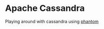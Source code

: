 # Apache Cassandra

Playing around with cassandra using [phantom](https://github.com/outworkers/phantom/blob/develop/docs_bkp/basics/database.md)



